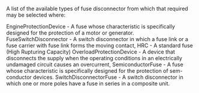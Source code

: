 ﻿A list of the available types of fuse disconnector from which that required may be selected where:

EngineProtectionDevice - A fuse whose characteristic is specifically designed for the protection of a motor or generator.
FuseSwitchDisconnector - A switch disconnector in which a fuse link or a fuse carrier with fuse link forms the moving contact,
HRC - A standard fuse (High Rupturing Capacity)
OverloadProtectionDevice - A device that disconnects the supply when the operating conditions in an electrically undamaged circuit causes an overcurrent,
SemiconductorFuse - A fuse whose characteristic is specifically designed for the protection of sem-conductor devices.
SwitchDisconnectorFuse - A switch disconnector in which one or more poles have a fuse in series in a composite unit.